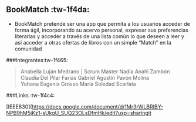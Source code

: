 ## BookMatch :tw-1f4da:

- BookMatch pretende ser una app que permita a los usuarios acceder de forma ágil, incorporando su acervo personal, expresar sus preferencias literarias y acceder a través de una lista común lo que deseen a leer y así acceder a otras ofertas de libros con un simple “Match” en la comunidad

###Integrantes:tw-1f465:

>Anabella Luján Medrano | Scrum Master
 Nadia Anahì Zambón     
Claudia Del Pilar Farias 
Gabriel Agustín Pavón Molina   
Yohana Eugenia Grosso 
María Soledad Scarlata 

###Links :tw-1f4c4:

[IEEE830](https://docs.google.com/document/d/1Mr3rWLBRIBY-NPB9hM5jKz1-sUkgU_SUQ23OLsDfmHk/edit?usp=sharingit 


